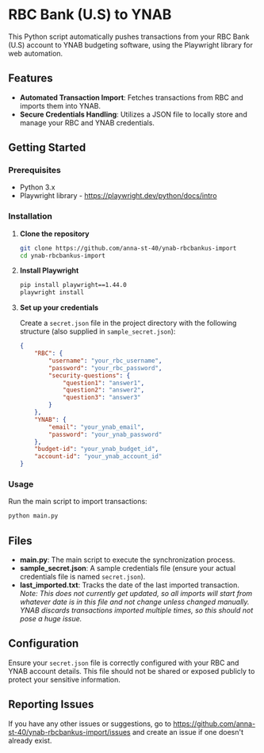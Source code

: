 # RBC Bank (U.S) to YNAB

This Python script automatically pushes transactions from your RBC Bank (U.S) account to YNAB budgeting software, using the Playwright library for web automation.

## Features

- **Automated Transaction Import**: Fetches transactions from RBC and imports them into YNAB.
- **Secure Credentials Handling**: Utilizes a JSON file to locally store and manage your RBC and YNAB credentials.

## Getting Started

### Prerequisites

- Python 3.x
- Playwright library - https://playwright.dev/python/docs/intro

### Installation

1. **Clone the repository**
   ```bash
   git clone https://github.com/anna-st-40/ynab-rbcbankus-import
   cd ynab-rbcbankus-import
   ```

2. **Install Playwright**
   ```bash
   pip install playwright==1.44.0
   playwright install
   ```

3. **Set up your credentials**

   Create a `secret.json` file in the project directory with the following structure (also supplied in `sample_secret.json`):

   ```json
   {
       "RBC": {
           "username": "your_rbc_username",
           "password": "your_rbc_password",
           "security-questions": {
               "question1": "answer1",
               "question2": "answer2",
               "question3": "answer3"
           }
       },
       "YNAB": {
           "email": "your_ynab_email",
           "password": "your_ynab_password"
       },
       "budget-id": "your_ynab_budget_id",
       "account-id": "your_ynab_account_id"
   }
   ```

### Usage

Run the main script to import transactions:

```bash
python main.py
```

## Files

- **main.py**: The main script to execute the synchronization process.
- **sample_secret.json**: A sample credentials file (ensure your actual credentials file is named ```secret.json```).
- **last_imported.txt**: Tracks the date of the last imported transaction. *Note: This does not currently get updated, so all imports will start from whatever date is in this file and not change unless changed manually. YNAB discards transactions imported multiple times, so this should not pose a huge issue.*

## Configuration

Ensure your `secret.json` file is correctly configured with your RBC and YNAB account details. This file should not be shared or exposed publicly to protect your sensitive information.

## Reporting Issues
If you have any other issues or suggestions, go to https://github.com/anna-st-40/ynab-rbcbankus-import/issues and create an issue if one doesn't already exist.